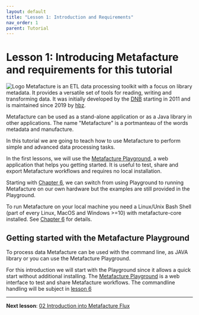 ```yaml
---
layout: default
title: "Lesson 1: Introduction and Requirements"
nav_order: 1
parent: Tutorial
---
```

# Lesson 1: Introducing Metafacture and requirements for this tutorial

![Logo](https://metafacture.org/img/metafacture.png)
Metafacture is an ETL data processing toolkit with a focus on library metadata.
It provides a versatile set of tools for reading, writing and transforming data.
It was initially developed by the [DNB](https://www.dnb.de) starting in 2011 and is maintained since 2019 by [hbz](https://www.hbz-nrw.de/).

Metafacture can be used as a stand-alone application or as a Java library in other applications.
The name "Metafacture" is a portmanteau of the words metadata and manufacture.

In this tutorial we are going to teach how to use Metafacture to perform simple and advanced data processing tasks.

In the first lessons, we will use the [Metafacture Playground](https://metafacture.org/playground/), a web application that helps you getting started. It is useful to test, share and export Metafacture workflows and requires no local installation.

Starting with [Chapter 6](./06_MetafactureCLI.html), we can switch from using Playground to running Metafacture on our own hardware but the examples are still provided in the Playground.

To run Metafacture on your local machine you need a Linux/Unix Bash Shell (part of every Linux, MacOS and Windows >=10) with metafacture-core installed. See [Chapter 6](./06_MetafactureCLI.html) for details.

## Getting started with the Metafacture Playground

To process data Metafacture can be used with the command line, as JAVA library or you can use the Metafacture Playground.

For this introduction we will start with the Playground since it allows a quick start without additional installing. The [Metafacture Playground](https://metafacture.org/playground) is a web interface to test and share Metafacture workflows. The commandline handling will be subject in [lesson 6](./06_MetafactureCLI.md)

---------------

**Next lesson**: [02 Introduction into Metafacture Flux](./02_Introduction_into_Metafacture-Flux.md)
